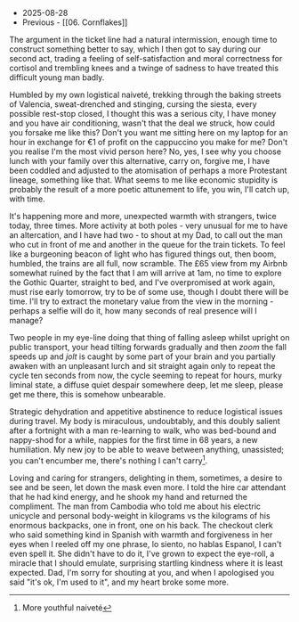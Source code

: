 - 2025-08-28
- Previous - [[06. Cornflakes]]

The argument in the ticket line had a natural intermission, enough time to construct something better to say, which I then got to say during our second act, trading a feeling of self-satisfaction and moral correctness for cortisol and trembling knees and a twinge of sadness to have treated this difficult young man badly.

Humbled by my own logistical naiveté, trekking through the baking streets of Valencia, sweat-drenched and stinging, cursing the siesta, every possible rest-stop closed, I thought this was a serious city, I have money and you have air conditioning, wasn't that the deal we struck, how could you forsake me like this? Don't you want me sitting here on my laptop for an hour in exchange for €1 of profit on the cappuccino you make for me? Don't you realise I'm the most vivid person here? No, yes, I see why you choose lunch with your family over this alternative, carry on, forgive me, I have been coddled and adjusted to the atomisation of perhaps a more Protestant lineage, something like that. What seems to me like economic stupidity is probably the result of a more poetic attunement to life, you win, I'll catch up, with time.

It's happening more and more, unexpected warmth with strangers, twice today, three times. More activity at both poles - very unusual for me to have an altercation, and I have had two - to shout at my Dad, to call out the man who cut in front of me and another in the queue for the train tickets. To feel like a burgeoning beacon of light who has figured things out, then boom, humbled, the trains are all full, now scramble. The £65 view from my Airbnb somewhat ruined by the fact that I am will arrive at 1am, no time to explore the Gothic Quarter, straight to bed, and I've overpromised at work again, must rise early tomorrow, try to be of some use, though I doubt there will be time. I'll try to extract the monetary value from the view in the morning - perhaps a selfie will do it, how many seconds of real presence will I manage?

Two people in my eye-line doing that thing of falling asleep whilst upright on public transport, your head tilting forwards gradually and then *zoom* the fall speeds up and *jolt* is caught by some part of your brain and you partially awaken with an unpleasant lurch and sit straight again only to repeat the cycle ten seconds from now, the cycle seeming to repeat for hours, murky liminal state, a diffuse quiet despair somewhere deep, let me sleep, please get me there, this is somehow unbearable.

Strategic dehydration and appetitive abstinence to reduce logistical issues during travel. My body is miraculous, undoubtably, and this doubly salient after a fortnight with a man re-learning to walk, who was bed-bound and nappy-shod for a while, nappies for the first time in 68 years, a new humiliation. My new joy to be able to weave between anything, unassisted; you can't encumber me, there's nothing I can't carry[^1].

Loving and caring for strangers, delighting in them, sometimes, a desire to see and be seen, let down the mask even more. I told the hire car attendant that he had kind energy, and he shook my hand and returned the compliment. The man from Cambodia who told me about his electric unicycle and personal body-weight in kilograms vs the kilograms of his enormous backpacks, one in front, one on his back. The checkout clerk who said something kind in Spanish with warmth and forgiveness in her eyes when I reeled off my one phrase, lo siento, no hablas Espanol, I can't even spell it. She didn't have to do it, I've grown to expect the eye-roll, a miracle that I should emulate, surprising startling kindness where it is least expected. Dad, I'm sorry for shouting at you, and when I apologised you said "it's ok, I'm used to it", and my heart broke some more.

[^1]: 
	More youthful naiveté
